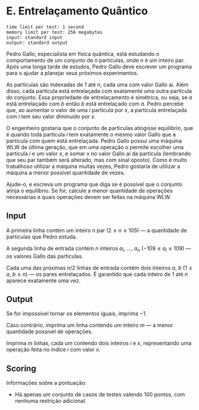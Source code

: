 # E. Entrelaçamento Quântico

```
time limit per test: 1 second
memory limit per test: 256 megabytes
input: standard input
output: standard output
```

Pedro Gallo, especialista em física quântica, está estudando o comportamento de um conjunto de $n$ partículas, onde $n$ é um inteiro par. Após uma longa tarde de estudos, Pedro Gallo deve escrever um programa para o ajudar a planejar seus próximos experimentos.

As partículas são indexadas de $1$ até $n$, cada uma com valor Gallo ai. Além disso, cada partícula está entrelaçada com exatamente uma outra partícula do conjunto. Essa propriedade de entrelaçamento é simétrica, ou seja, se $a$ está entrelaçado com $b$ então $b$ está entrelaçado com $a$. Pedro percebe que, ao aumentar o valor de uma $i$ partícula por $x$, a partícula entrelaçada com $i$ tem seu valor diminuído por $x$.

O engenheiro gostaria que o conjunto de partículas atingisse equilíbrio, que é quando toda partícula $i$ tem exatamente o mesmo valor Gallo que a partícula com quem está entrelaçada. Pedro Gallo possui uma máquina WLW de última geração, que em uma operação o permite escolher uma partícula $i$ e um valor $x$, e somar $x$ no valor Gallo ai da partícula (lembrando que seu par também será alterado, mas com sinal oposto). Como é muito trabalhoso utilizar a máquina muitas vezes, Pedro gostaria de utilizar a máquina a menor possível quantidade de vezes.

Ajude-o, e escreva um programa que diga se é possível que o conjunto atinja o equilíbrio. Se for, calcule a menor quantidade de operações necessárias e quais operações devem ser feitas na máquina WLW.


## Input

A primeira linha contém um inteiro $n$ par ($2 \le n \le 105$) — a quantidade de partículas que Pedro estuda.

A segunda linha de entrada contém $n$ inteiros $a_i$, ..., $a_n$ ($−109 \le a_i \le 109$) — os valores Gallo das partículas.

Cada uma das próximas $n/2$ linhas de entrada contém dois inteiros $a$, $b$ ($1 \le a$, $b \le n$) — os pares entrelaçados. É garantido que cada inteiro de $1$ até $n$ aparece exatamente uma vez.


## Output

Se for impossível tornar os elementos iguais, imprima $−1$.

Caso contrário, imprima um linha contendo um inteiro $m$ — a menor quantidade possível de operações.

Imprima $m$ linhas, cada um contendo dois inteiros $i$ e $x$, representando uma operação feita no índice $i$ com valor $x$.


## Scoring

Informações sobre a pontuação:
- Há apenas um conjunto de casos de testes valendo $100$ pontos, com nenhuma restrição adicional.